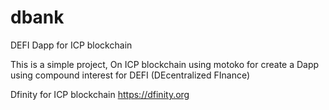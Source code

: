 # dbank
DEFI Dapp for ICP blockchain

This is a simple project, On ICP blockchain using motoko for create a Dapp using compound interest for DEFI (DEcentralized FInance)

Dfinity for ICP blockchain https://dfinity.org
